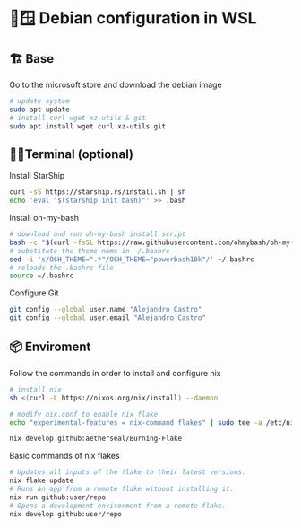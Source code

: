 # 🐧🪟 Debian configuration in WSL

## 🏗️ Base

Go to the microsoft store and download the debian image

```bash
# update system
sudo apt update
# install curl wget xz-utils & git
sudo apt install wget curl xz-utils git
```

## 🧑‍💻Terminal (optional)

Install StarShip

```bash
curl -sS https://starship.rs/install.sh | sh
echo 'eval "$(starship init bash)"' >> .bash
```

Install oh-my-bash

```bash
# download and run oh-my-bash install script
bash -c "$(curl -fsSL https://raw.githubusercontent.com/ohmybash/oh-my-bash/master/tools/install.sh)"
# substitute the theme name in ~/.bashrc
sed -i 's/OSH_THEME=".*"/OSH_THEME="powerbash10k"/' ~/.bashrc
# reloads the .bashrc file
source ~/.bashrc
```

Configure Git

```bash
git config --global user.name "Alejandro Castro"
git config --global user.email "Alejandro Castro"
```

## 📦 Enviroment

Follow the commands in order to install and configure nix

```bash
# install nix
sh <(curl -L https://nixos.org/nix/install) --daemon

# modify nix.conf to enable nix flake
echo "experimental-features = nix-command flakes" | sudo tee -a /etc/nix/nix.conf

nix develop github:aetherseal/Burning-Flake
```

Basic commands of nix flakes

```bash
# Updates all inputs of the flake to their latest versions.
nix flake update
# Runs an app from a remote flake without installing it.
nix run github:user/repo
# Opens a development environment from a remote flake.
nix develop github:user/repo
```
